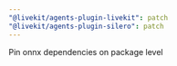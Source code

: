 ```yaml
---
"@livekit/agents-plugin-livekit": patch
"@livekit/agents-plugin-silero": patch
---
```


Pin onnx dependencies on package level
